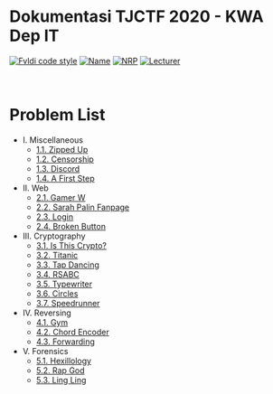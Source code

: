 # Dokumentasi TJCTF 2020 - KWA Dep IT
[![Fvldi code style](https://img.shields.io/badge/Author-Fvldi-fce8d5)](https://github.com/fvldi)
[![Name](https://img.shields.io/badge/Name-Muhamad%20Rifaldi-ffd3e1)](https://github.com/fvldi)
[![NRP](https://img.shields.io/badge/NRP-05311840000022-0a97b0)](https://github.com/fvldi)
[![Lecturer](https://img.shields.io/badge/Lecturers-Mr.%20Ridho%20Rahman%20Hariadi,%20S.Kom.,%20M.Sc.-1b6ca8)](https://github.com/fvldi)

<br>

# Problem List
- I. Miscellaneous
    - [1.1. Zipped Up](./Zipped-Up/README.md)
    - [1.2. Censorship](./Censorship/README.md)
    - [1.3. Discord](./Discord/README.md)
    - [1.4. A First Step](./A-First-Step/README.md)
- II. Web
    - [2.1. Gamer W](./Gamer-W/README.md)
    - [2.2. Sarah Palin Fanpage](./Sarah-Palin-Fanpage/README.md)
    - [2.3. Login](./Login/README.md)
    - [2.4. Broken Button](./Broken-Button/README.md)
- III. Cryptography
    - [3.1. Is This Crypto?](./Is-This-Crypto?/README.md)
    - [3.2. Titanic](./Titanic/README.md)
    - [3.3. Tap Dancing](#33-Tap-Dancing)
    - [3.4. RSABC](./RSABC/README.md)
    - [3.5. Typewriter](./Typewriter/README.md)
    - [3.6. Circles](./Circles/README.md)
    - [3.7. Speedrunner](./Speedrunner/README.md)
- IV. Reversing
    - [4.1. Gym](./Gym/README.md)
    - [4.2. Chord Encoder](./Chord-Encoder/README.md)
    - [4.3. Forwarding](./Forwarding/README.md)
- V. Forensics
    - [5.1. Hexillology](./Hexillology/README.md)
    - [5.2. Rap God](./Rap-God/README.md)
    - [5.3. Ling Ling](./Ling-Ling/README.md)